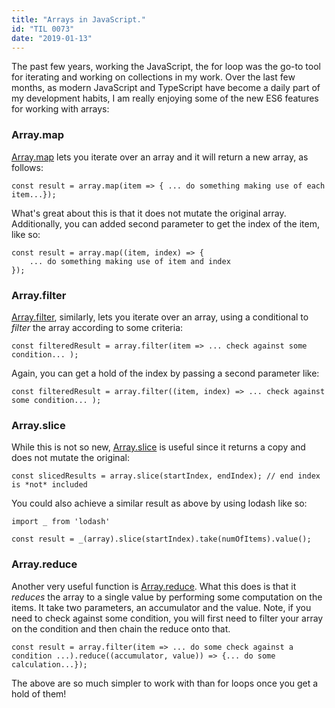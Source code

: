 ```yaml
---
title: "Arrays in JavaScript."
id: "TIL 0073"
date: "2019-01-13"
---
```


The past few years, working the JavaScript, the for loop was the go-to tool for iterating and working on collections in my work. Over the last few months, as modern JavaScript and TypeScript have become a daily part of my development habits, I am really enjoying some of the new ES6 features for working with arrays: 

### Array.map


[Array.map](https://developer.mozilla.org/en-US/docs/Web/JavaScript/Reference/Global_Objects/Array/map) lets you iterate over an array and it will return a new array, as follows: 

`const result = array.map(item => { ... do something making use of each item...});`


What's great about this is that it does not mutate the original array. Additionally, you can added second parameter to get the index of the item, like so: 

```
const result = array.map((item, index) => {
    ... do something making use of item and index
});
```


### Array.filter

[Array.filter](https://developer.mozilla.org/en-US/docs/Web/JavaScript/Reference/Global_Objects/Array/filter), similarly, lets you iterate over an array, using a conditional to *filter* the array according to some criteria: 

`const filteredResult = array.filter(item => ... check against some condition... );`


Again, you can get a hold of the index by passing a second parameter like: 

`const filteredResult = array.filter((item, index) => ... check against some condition... );`


### Array.slice


While this is not so new, [Array.slice](https://developer.mozilla.org/en-US/docs/Web/JavaScript/Reference/Global_Objects/Array/slice) is useful since it returns a copy and does not mutate the original: 

`const slicedResults = array.slice(startIndex, endIndex); // end index is *not* included`


You could also achieve a similar result as above by using lodash like so: 

```
import _ from 'lodash'

const result = _(array).slice(startIndex).take(numOfItems).value();
```

### Array.reduce


Another very useful function is [Array.reduce](https://developer.mozilla.org/en-US/docs/Web/JavaScript/Reference/Global_Objects/Array/Reduce). What this does is that it *reduces* the array to a single value by performing some computation on the items. It take two parameters, an accumulator and the value. Note, if you need to check against some condition, you will first need to filter your array on the condition and then chain the reduce onto that. 

`const result = array.filter(item => ... do some check against a condition ...).reduce((accumulator, value)) => {... do some calculation...});`


The above are so much simpler to work with than for loops once you get a hold of them!